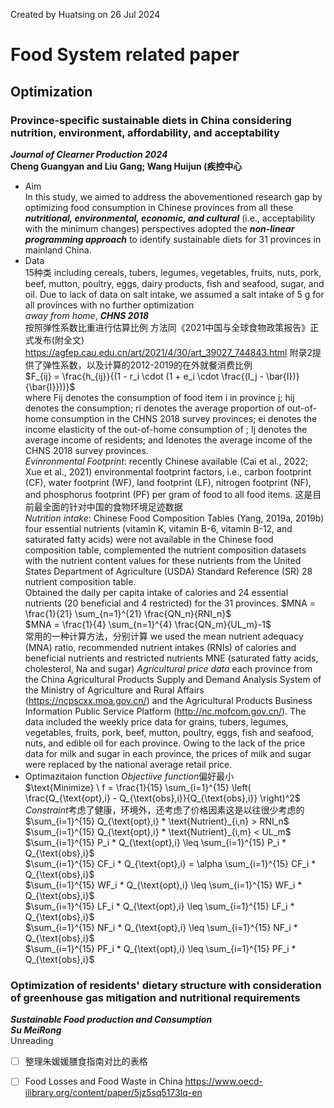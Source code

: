 Created by Huatsing on 26 Jul 2024
# Food System related paper
## Optimization
### Province-specific sustainable diets in China considering nutrition, environment, affordability, and acceptability
***Journal of Clearner Production 2024***  
**Cheng Guangyan and Liu Gang; Wang Huijun (疾控中心** 
* Aim  
In this study, we aimed to address the abovementioned research gap by optimizing food consumption in Chinese provinces from all these ***nutritional, environmental, economic, and cultural*** (i.e., acceptability with the minimum changes) perspectives adopted the ***non-linear programming approach*** to identify sustainable diets for 31 provinces in mainland China.
* Data  
15种类 including cereals, tubers, legumes, vegetables, fruits, nuts, pork, beef, mutton, poultry, eggs, dairy products, fish and seafood, sugar, and oil. Due to lack of data on salt intake, we assumed a salt intake of 5 g for all provinces with no further optimization  
*away from home*, ***CHNS 2018***  
按照弹性系数比重进行估算比例 方法同《2021中国与全球食物政策报告》正式发布(附全文) https://agfep.cau.edu.cn/art/2021/4/30/art_39027_744843.html 附录2提供了弹性系数，以及计算的2012-2019的在外就餐消费比例  
$F_{ij} = \frac{h_{ij}}{(1 - r_i \cdot (1 + e_i \cdot \frac{(I_j - \bar{I})}{\bar{I}}))}$  
where Fij denotes the consumption of food item i in province j;  hij denotes the consumption; ri denotes the average proportion of out-of-home consumption in the CHNS 2018 survey provinces; ei denotes the income elasticity of the out-of-home consumption of ; Ij denotes the average income of residents; and Idenotes the average income of the CHNS 2018 survey provinces.   
*Evinronmental Footprint*: recently Chinese available (Cai et al., 2022; Xue et al., 2021) environmental footprint factors, i.e., carbon footprint (CF), water footprint (WF), land footprint (LF), nitrogen footprint (NF), and phosphorus footprint (PF) per gram of food to all food items. 这是目前最全面的针对中国的食物环境足迹数据  
*Nutrition intake*: Chinese Food Composition Tables (Yang, 2019a, 2019b)
four essential nutrients (vitamin K, vitamin B-6, vitamin B-12, and saturated fatty acids) were not available in the Chinese food composition table, complemented the nutrient composition datasets with the nutrient content values for these nutrients from the United States Department of Agriculture (USDA) Standard Reference (SR) 28 nutrient composition table.  
Obtained the daily per capita intake of calories and 24 essential nutrients (20 beneficial and 4 restricted) for the 31 provinces.
$MNA = \frac{1}{21} \sum_{n=1}^{21} \frac{QN_n}{RNI_n}$  
$MNA = \frac{1}{4} \sum_{n=1}^{4} \frac{QN_m}{UL_m}-1$  
常用的一种计算方法，分别计算 we used the mean nutrient adequacy (MNA) ratio, recommended nutrient intakes (RNIs) of calories and beneficial nutrients and restricted nutrients MNE (saturated fatty acids, cholesterol, Na and sugar)
*Agricultural price data* each province from the China Agricultural Products Supply and Demand Analysis System of the Ministry of Agriculture and Rural Affairs (https://ncpscxx.moa.gov.cn/) and the Agricultural Products Business Information Public Service Platform (http://nc.mofcom.gov.cn/). The data included the weekly price data for grains, tubers, legumes, vegetables, fruits, pork, beef, mutton, poultry, eggs, fish and seafood, nuts, and edible oil for each province. Owing to the lack of the price data for milk and sugar in each province, the prices of milk and sugar were replaced by the national average retail price.  
* Optimazitaion function
*Objectiive function*偏好最小  
$\text{Minimize} \ f = \frac{1}{15} \sum_{i=1}^{15} \left( \frac{Q_{\text{opt},i} - Q_{\text{obs},i}}{Q_{\text{obs},i}} \right)^2$  
*Constraint*考虑了健康，环境外，还考虑了价格因素这是以往很少考虑的
$\sum_{i=1}^{15} Q_{\text{opt},i} * \text{Nutrient}_{i,n} > RNI_n$  
$\sum_{i=1}^{15} Q_{\text{opt},i} * \text{Nutrient}_{i,m} < UL_m$  
$\sum_{i=1}^{15} P_i * Q_{\text{opt},i} \leq \sum_{i=1}^{15} P_i * Q_{\text{obs},i}$  
$\sum_{i=1}^{15} CF_i * Q_{\text{opt},i} = \alpha \sum_{i=1}^{15} CF_i * Q_{\text{obs},i}$  
$\sum_{i=1}^{15} WF_i * Q_{\text{opt},i} \leq \sum_{i=1}^{15} WF_i * Q_{\text{obs},i}$  
$\sum_{i=1}^{15} LF_i * Q_{\text{opt},i} \leq \sum_{i=1}^{15} LF_i * Q_{\text{obs},i}$  
$\sum_{i=1}^{15} NF_i * Q_{\text{opt},i} \leq \sum_{i=1}^{15} NF_i * Q_{\text{obs},i}$  
$\sum_{i=1}^{15} PF_i * Q_{\text{opt},i} \leq \sum_{i=1}^{15} PF_i * Q_{\text{obs},i}$  



  
### Optimization of residents' dietary structure with consideration of greenhouse gas mitigation and nutritional requirements
***Sustainable Food production and Consumption***  
***Su MeiRong***  
Unreading

- [ ] 整理朱媛媛膳食指南对比的表格
- [ ] Food Losses and Food Waste in China https://www.oecd-ilibrary.org/content/paper/5jz5sq5173lq-en

